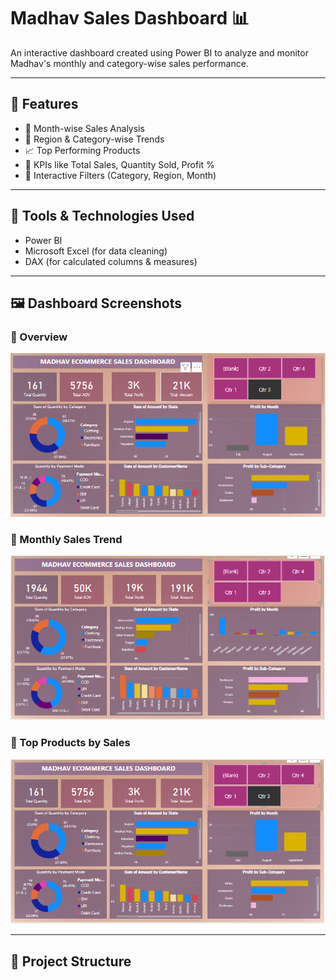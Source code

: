 # Madhav Sales Dashboard 📊

An interactive dashboard created using Power BI to analyze and monitor Madhav's monthly and category-wise sales performance.

---

## 📌 Features

- 📅 Month-wise Sales Analysis
- 📍 Region & Category-wise Trends
- 📈 Top Performing Products
- 🧮 KPIs like Total Sales, Quantity Sold, Profit %
- 🔘 Interactive Filters (Category, Region, Month)

---

## 🧰 Tools & Technologies Used

- Power BI
- Microsoft Excel (for data cleaning)
- DAX (for calculated columns & measures)

---

## 🖼️ Dashboard Screenshots

### 🔹 Overview
![Overview](images/overview.png)

### 🔹 Monthly Sales Trend
![Monthly Sales](images/monthly-sales.png)

### 🔹 Top Products by Sales
![Top Products](images/top-products.png)

---

## 📂 Project Structure
